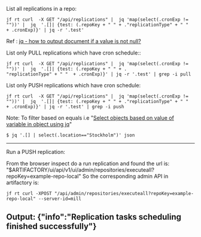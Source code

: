 List all replications in a repo:

```
jf rt curl  -X GET "/api/replications" |  jq 'map(select(.cronExp != ""))' |  jq  '.[]| {test: (.repoKey + " " + ."replicationType" + " "  + .cronExp)}' | jq -r '.test'
```
Ref :
[jq - how to output document if a value is not null?](https://stackoverflow.com/questions/49105880/jq-how-to-output-document-if-a-value-is-not-null)

List only PULL replications which have cron schedule::
```
jf rt curl  -X GET "/api/replications" |  jq 'map(select(.cronExp != ""))' |  jq  '.[]| {test: (.repoKey + " " + .
"replicationType" + " "  + .cronExp)}' | jq -r '.test' | grep -i pull
```

List only PUSH replications which have cron schedule:

```
jf rt curl  -X GET "/api/replications" |  jq 'map(select(.cronExp != ""))' |  jq  '.[]| {test: (.repoKey + " " + ."replicationType" + " "  + .cronExp)}' | jq -r '.test' | grep -i push
```
Note: To filter based on equals i.e "[Select objects based on value of variable in object using jq](https://stackoverflow.com/questions/18592173/select-objects-based-on-value-of-variable-in-object-using-jq)" 
```text
$ jq '.[] | select(.location=="Stockholm")' json
```
---

Run a PUSH replication:

From the browser inspect do a run replication and found the url is:
"$ARTIFACTORY/ui/api/v1/ui/admin/repositories/executeall?repoKey=example-repo-local"
So the corresponding admin API in artifactory is:
```
jf rt curl -XPOST "/api/admin/repositories/executeall?repoKey=example-repo-local" --server-id=mill
```
Output:
{"info":"Replication tasks scheduling finished successfully"}
---